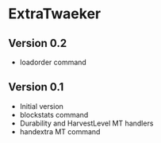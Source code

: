 # ExtraTwaeker

## Version 0.2
* loadorder command

## Version 0.1
* Initial version
* blockstats command
* Durability and HarvestLevel MT handlers
* handextra MT command